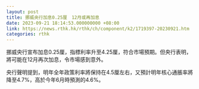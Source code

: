 ```yaml
---
layout: post
title: 挪威央行加息0.25厘　12月或再加息
date: 2023-09-21 18:14:53.000000000 +08:00
link: https://news.rthk.hk/rthk/ch/component/k2/1719397-20230921.htm
categories: rthk
---
```


挪威央行宣布加息0.25厘，指標利率升至4.25厘，符合市場預期。但央行表明，將可能在12月再次加息，令市場感到意外。

央行聲明提到，明年全年政策利率將保持在4.5厘左右，又預計明年核心通脹率將降至4.7%，高於今年6月時預測的4.6%。
